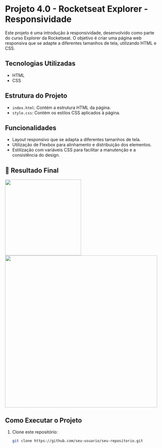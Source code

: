 # Projeto 4.0 - Rocketseat Explorer - Responsividade

Este projeto é uma introdução à responsividade, desenvolvido como parte do curso Explorer da Rocketseat. O objetivo é criar uma página web responsiva que se adapte a diferentes tamanhos de tela, utilizando HTML e CSS.

## Tecnologias Utilizadas

- HTML
- CSS

## Estrutura do Projeto

- `index.html`: Contém a estrutura HTML da página.
- `style.css`: Contém os estilos CSS aplicados à página.

## Funcionalidades

- Layout responsivo que se adapta a diferentes tamanhos de tela.
- Utilização de Flexbox para alinhamento e distribuição dos elementos.
- Estilização com variáveis CSS para facilitar a manutenção e a consistência do design.

## 📝 Resultado Final
<img target="_blank" src="https://github.com/user-attachments/assets/63db69d6-1db9-4d3e-accb-279c7cbe40aa" min-width="250px" max-width="250px" width="250px"  alt="" >
<img target="_blank" src="https://github.com/user-attachments/assets/3f46812e-4925-4cc9-a813-7bba62043b62" min-width="500px" max-width="500px" width="500px"  alt="" >

## Como Executar o Projeto

1. Clone este repositório:
    ```bash
    git clone https://github.com/seu-usuario/seu-repositorio.git
    ```


